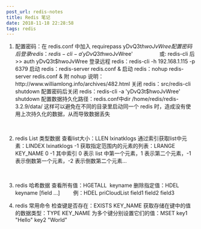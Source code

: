 ```yaml
---
post_url: redis-notes
title: Redis 笔记
date: 2018-11-18 22:28:58
tags: redis
---
```

1. 配置密码：在 redis.conf 中加入 requirepass yDvQ3t$hwoJvWree
配置密码后登录 redis：redis-cli -a 'yDvQ3t$hwoJvWree'
                 或: redis-cli 后 >> auth yDvQ3t$hwoJvWree
登录远程 redis：redis-cli -h 192.168.1.115 -p 6379
启动 redis：redis-server redis.conf &
启动 redis：nohup redis-server redis.conf &
附 nohup 说明：http://www.williamlong.info/archives/482.html
关闭 redis：src/redis-cli shutdown
配置密码后关闭 redis：redis-cli -a 'yDvQ3t$hwoJvWree' shutdown
配置数据持久化路径：redis.conf中dir /home/redis/redis-3.2.9/data/
这样可以避免在不同的目录里启动同一个 redis 时，造成没有使用上次持久化的数据，从而导致数据丢失

 

2. redis List 类型数据
查看list大小：LLEN lxinatklogs
通过索引获取list中元素：LINDEX lxinatklogs -1
获取指定范围内的元素的列表：LRANGE KEY_NAME 0 -1
其中索引 0 表示 list 中第一个元素，1 表示第二个元素，-1 表示倒数第一个元素，-2 表示倒数第二个元素...

 

3. redis 哈希数据
查看所有值：HGETALL  keyname
删除指定值：HDEL keyname [field ...]
        例：HDEL priCloudList field1 field2 field3


4. redis 常用命令
检查键是否存在：EXISTS KEY_NAME
获取存储在键中的值的数据类型：TYPE KEY_NAME
为多个键分别设置它们的值：MSET key1 "Hello" key2 "World"
